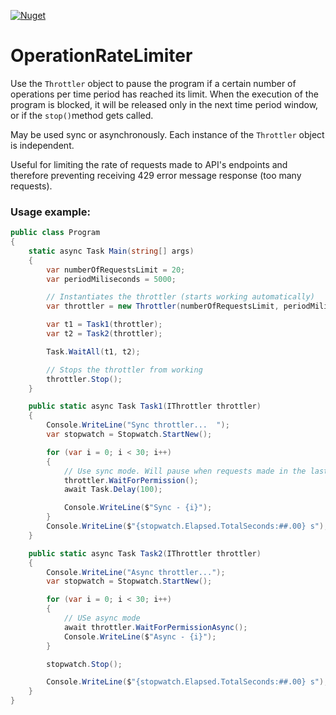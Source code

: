 [![Nuget](https://img.shields.io/nuget/v/OperationRateLimiter?color=orange)](https://www.nuget.org/packages/OperationRateLimiter/1.0.0)
# OperationRateLimiter

Use the `Throttler` object to pause the program if a certain number of operations per time period has reached its limit. When the execution of the program is blocked, it will be released only in the next time period window, or if the `stop()`method gets called.

May be used sync or asynchronously. Each instance of the `Throttler` object is independent.

Useful for limiting the rate of requests made to API's endpoints and therefore preventing receiving 429 error message response (too many requests).

### Usage example:
```C#
public class Program
{
    static async Task Main(string[] args)
    {           
        var numberOfRequestsLimit = 20;
        var periodMiliseconds = 5000;

        // Instantiates the throttler (starts working automatically)
        var throttler = new Throttler(numberOfRequestsLimit, periodMiliseconds);

        var t1 = Task1(throttler);
        var t2 = Task2(throttler);

        Task.WaitAll(t1, t2);

        // Stops the throttler from working
        throttler.Stop();
    }

    public static async Task Task1(IThrottler throttler)
    {
        Console.WriteLine("Sync throttler...  ");
        var stopwatch = Stopwatch.StartNew();

        for (var i = 0; i < 30; i++)
        {
            // Use sync mode. Will pause when requests made in the last period have reached the limit configured
            throttler.WaitForPermission();
            await Task.Delay(100);

            Console.WriteLine($"Sync - {i}");
        }
        Console.WriteLine($"{stopwatch.Elapsed.TotalSeconds:##.00} s");
    }

    public static async Task Task2(IThrottler throttler)
    {
        Console.WriteLine("Async throttler...");
        var stopwatch = Stopwatch.StartNew();

        for (var i = 0; i < 30; i++)
        {
            // USe async mode
            await throttler.WaitForPermissionAsync();
            Console.WriteLine($"Async - {i}");
        }

        stopwatch.Stop();

        Console.WriteLine($"{stopwatch.Elapsed.TotalSeconds:##.00} s");
    }
}
```
